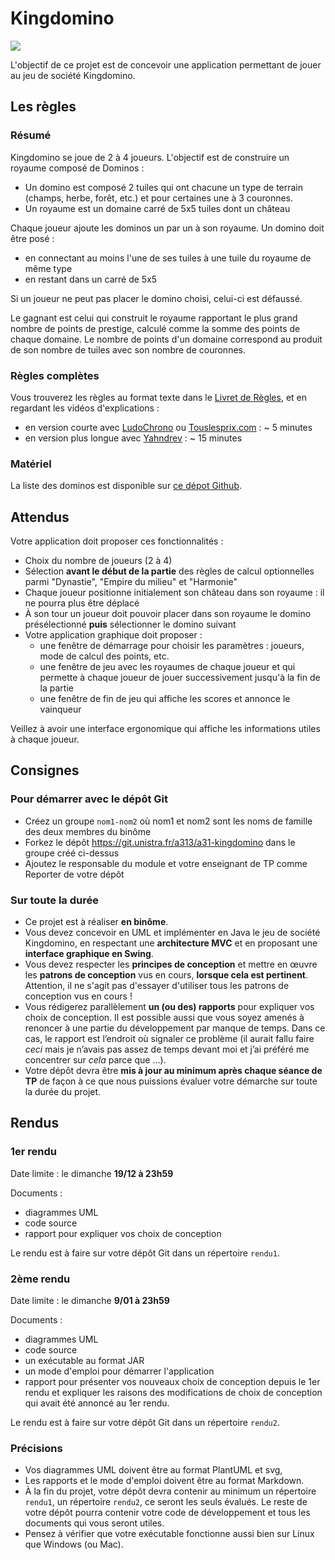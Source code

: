 Kingdomino
==========

![](img/kingdomino_elements_small.jpg)

L'objectif de ce projet est de concevoir une application permettant de jouer au jeu de société Kingdomino.

Les règles
----------

### Résumé

Kingdomino se joue de 2 à 4 joueurs. L'objectif est de construire un royaume composé de Dominos :

- Un domino est composé 2 tuiles qui ont chacune un type de terrain (champs, herbe, forêt, etc.) et pour certaines une à 3 couronnes.
- Un royaume est un domaine carré de 5x5 tuiles dont un château

Chaque joueur ajoute les dominos un par un à son royaume. Un domino doit être posé :

- en connectant au moins l'une de ses tuiles à une tuile du royaume de même type
- en restant dans un carré de 5x5

Si un joueur ne peut pas placer le domino choisi, celui-ci est défaussé.

Le gagnant est celui qui construit le royaume rapportant le plus grand nombre de points de prestige, calculé comme la somme des points de chaque domaine. Le nombre de points d'un domaine correspond au produit de son nombre de tuiles avec son nombre de couronnes.

### Règles complètes

Vous trouverez les règles au format texte dans le [Livret de Règles](docs/reglesKingdomino.pdf), et en regardant les vidéos d'explications :

- en version courte avec [LudoChrono](https://www.youtube.com/watch?v=jnM9yf65rpo) ou [Touslesprix.com](https://www.youtube.com/watch?v=MBPFPKehV44) : ~ 5 minutes
- en version plus longue avec [Yahndrev](https://www.youtube.com/watch?v=93VxIXxthFU) : ~ 15 minutes

### Matériel

La liste des dominos est disponible sur [ce dépot Github](https://github.com/RuPaulsDataRace/Kingdomino-For-Queens).

Attendus
--------

Votre application doit proposer ces fonctionnalités :

- Choix du nombre de joueurs (2 à 4)
- Sélection **avant le début de la partie** des règles de calcul optionnelles parmi "Dynastie", "Empire du milieu" et "Harmonie"
- Chaque joueur positionne initialement son château dans son royaume : il ne pourra plus être déplacé
- À son tour un joueur doit pouvoir placer dans son royaume le domino présélectionné **puis** sélectionner le domino suivant
- Votre application graphique doit proposer :
  - une fenêtre de démarrage pour choisir les paramètres : joueurs, mode de calcul des points, etc.
  - une fenêtre de jeu avec les royaumes de chaque joueur et qui permette à chaque joueur de jouer successivement jusqu'à la fin de la partie
  - une fenêtre de fin de jeu qui affiche les scores et annonce le vainqueur

Veillez à avoir une interface ergonomique qui affiche les informations utiles à chaque joueur.

Consignes
---------

### Pour démarrer avec le dépôt Git

- Créez un groupe `nom1-nom2` où nom1 et nom2 sont les noms de famille des deux membres du binôme
- Forkez le dépôt https://git.unistra.fr/a313/a31-kingdomino dans le groupe créé ci-dessus
- Ajoutez le responsable du module et votre enseignant de TP comme Reporter de votre dépôt

### Sur toute la durée 

- Ce projet est à réaliser **en binôme**.
- Vous devez concevoir en UML et implémenter en Java le jeu de société Kingdomino, en respectant une **architecture MVC** et en proposant une **interface graphique en Swing**.
- Vous devez respecter les **principes de conception** et mettre en œuvre les **patrons de conception** vus en cours, **lorsque cela est pertinent**. Attention, il ne s'agit pas d'essayer d'utiliser tous les patrons de conception vus en cours !
- Vous rédigerez parallèlement **un (ou des) rapports** pour expliquer vos choix de conception. Il est possible aussi que vous soyez amenés à renoncer à une partie du développement par manque de temps. Dans ce cas, le rapport est l’endroit où signaler ce problème (il aurait fallu faire *ceci* mais je n’avais pas assez de temps devant moi et j’ai préféré me concentrer sur *cela* parce que ...).
- Votre dépôt devra être **mis à jour au minimum après chaque séance de TP** de façon à ce que nous puissions évaluer votre démarche sur toute la durée du projet.

Rendus
------

### 1er rendu

Date limite : le dimanche **19/12 à 23h59**

Documents :

- diagrammes UML
- code source
- rapport pour expliquer vos choix de conception

Le rendu est à faire sur votre dépôt Git dans un répertoire `rendu1`.

### 2ème rendu

Date limite : le dimanche **9/01 à 23h59**

Documents :

- diagrammes UML
- code source
- un exécutable au format JAR
- un mode d'emploi pour démarrer l'application
- rapport pour présenter vos nouveaux choix de conception depuis le 1er rendu et expliquer les raisons des modifications de choix de conception qui avait été annoncé au 1er rendu.

Le rendu est à faire sur votre dépôt Git dans un répertoire `rendu2`.

### Précisions

- Vos diagrammes UML doivent être au format PlantUML et svg,
- Les rapports et le mode d'emploi doivent être au format Markdown.
- À la fin du projet, votre dépôt devra contenir au minimum un répertoire `rendu1`, un répertoire `rendu2`, ce seront les seuls évalués. Le reste de votre dépôt pourra contenir votre code de développement et tous les documents qui vous seront utiles.
- Pensez à vérifier que votre exécutable fonctionne aussi bien sur Linux que Windows (ou Mac).
